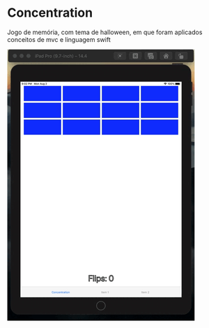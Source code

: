 # Concentration
Jogo de memória, com tema de halloween, em que foram aplicados conceitos de mvc e linguagem swift

![](concentration.gif)
